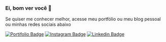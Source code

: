 ### Ei, bom ver você 👋



Se quiser me conhecer melhor, acesse meu portfólio ou meu blog pessoal ou minhas redes sociais abaixo


[![Portifolio Badge](https://img.shields.io/badge/Portfolio-My%20Digital%20Home-green)](http://www.allansouza.weebly.com/)
[![Instagram Badge](https://png.pngtree.com/element_our/png/20181011/instagram-social-media-icon-design-template-vector-png_127006.jpg)](https://twitter.com/fsclaro)
[![Linkedin Badge](https://img.shields.io/badge/-LinkedIn-blue?style=flat-square&logo=Linkedin&logoColor=white&link=https://www.linkedin.com/in/nandosalles/)](https://www.linkedin.com/in/nandosalles/)





